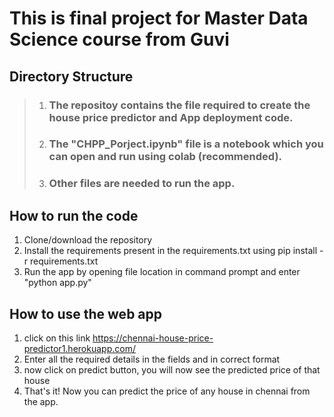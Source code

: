 # This is final project for Master Data Science course from Guvi

## Directory Structure

> 1. ### The repositoy contains the file required to create the house price predictor and App deployment code.
> 2. ### The "CHPP_Porject.ipynb" file is a notebook which you can open and run using colab (recommended).
> 3. ### Other files are needed to run the app.

## How to run the code
1. Clone/download the repository
2. Install the requirements present in the requirements.txt using pip install -r requirements.txt
3. Run the app by opening file location in command prompt and enter "python app.py" 

## How to use the web app
1. click on this link https://chennai-house-price-predictor1.herokuapp.com/
2. Enter all the required details in the fields and in correct format 
3. now click on predict button, you will now see the predicted price of that house
4. That's it! Now you can predict the price of any house in chennai from the app.
